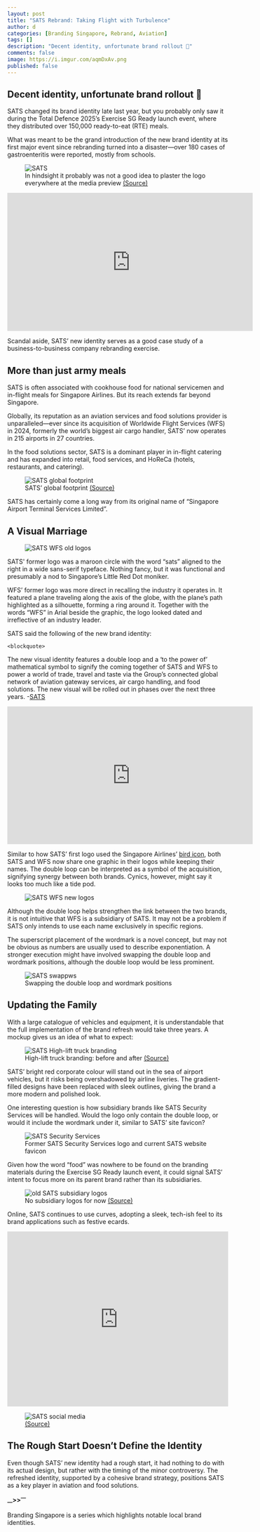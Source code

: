 ```yaml
---
layout: post
title: "SATS Rebrand: Taking Flight with Turbulence"
author: d
categories: [Branding Singapore, Rebrand, Aviation]
tags: []
description: "Decent identity, unfortunate brand rollout 🤢"
comments: false
image: https://i.imgur.com/aqmDxAv.png
published: false
---
```


<h2>Decent identity, unfortunate brand rollout 🤢</h2>

SATS changed its brand identity late last year, but you probably only saw it during the Total Defence 2025’s Exercise SG Ready launch event, where they distributed over 150,000 ready-to-eat (RTE) meals. 

What was meant to be the grand introduction of the new brand identity at its first major event since rebranding turned into a disaster—over 180 cases of gastroenteritis were reported, mostly from schools.

<figure>
<img src="https://i.imgur.com/uucRolj.jpg" alt="SATS">
<figcaption>In hindsight it probably was not a good idea to plaster the logo everywhere at the media preview <a href="https://www.linkedin.com/posts/sats-ltd_sats-sustainability-readytoeat-activity-7296468300375474176-RQhl?utm_source=share&utm_medium=member_desktop&rcm=ACoAAC_ai3kB1XizvNrgZxgytR8iFLmc_5lE9oU" target="_blank">(Source)</a></figcaption>
</figure>

<iframe width="560" height="315" src="https://www.youtube.com/embed/U9ZPsF3R_wI?si=5hbPVhoseG5PQ8tj" title="YouTube video player" frameborder="0" allow="accelerometer; autoplay; clipboard-write; encrypted-media; gyroscope; picture-in-picture; web-share" referrerpolicy="strict-origin-when-cross-origin" allowfullscreen></iframe>

Scandal aside, SATS’ new identity serves as a good case study of a business-to-business company rebranding exercise. 

<h2>More than just army meals</h2>
SATS is often associated with cookhouse food for national servicemen and in-flight meals for Singapore Airlines. But its reach extends far beyond Singapore.

Globally, its reputation as an aviation services and food solutions provider is unparalleled—ever since its acquisition of Worldwide Flight Services (WFS) in 2024, formerly the world’s biggest air cargo handler, SATS’ now operates in 215 airports in 27 countries. 

In the food solutions sector, SATS is a dominant player in in-flight catering and has expanded into retail, food services, and HoReCa (hotels, restaurants, and catering).

<figure>
<img src="https://i.imgur.com/Xepw4rZ.jpg" alt="SATS global footprint">
<figcaption>SATS’ global footprint <a href="https://www.sats.com.sg/investors/going-global" target="_blank">(Source)</a></figcaption>
</figure>

SATS has certainly come a long way from its original name of “Singapore Airport Terminal Services Limited”. 

<h2>A Visual Marriage</h2>

<figure>
<img src="https://i.imgur.com/KBoScc0.png" alt="SATS WFS old logos">
</figure>

SATS' former logo was a maroon circle with the word “sats” aligned to the right in a wide sans-serif typeface. Nothing fancy, but it was functional and presumably a nod to Singapore’s Little Red Dot moniker. 

WFS’ former logo was more direct in recalling the industry it operates in. It featured a plane traveling along the axis of the globe, with the plane’s path highlighted as a silhouette, forming a ring around it. Together with the words “WFS” in Arial beside the graphic, the logo looked dated and irreflective of an industry leader. 

SATS said the following of the new brand identity:

    <blockquote>
The new visual identity features a double loop and a ‘to the power of’ mathematical symbol to signify the coming together of SATS and WFS to power a world of trade, travel and taste via the Group’s connected global network of aviation gateway services, air cargo handling, and food solutions. The new visual will be rolled out in phases over the next three years.
-<a href="https://www.sats.com.sg/media/latest-news/article/sats-and-wfs-unite-with-a-new-visual-identity">SATS</a>
    </blockquote>

<iframe src="https://www.facebook.com/plugins/video.php?height=314&href=https%3A%2F%2Fwww.facebook.com%2Fthesatsgroup%2Fvideos%2F548999927979809%2F&show_text=false&width=560&t=0" width="560" height="314" style="border:none;overflow:hidden" scrolling="no" frameborder="0" allowfullscreen="true" allow="autoplay; clipboard-write; encrypted-media; picture-in-picture; web-share" allowFullScreen="true"></iframe>

Similar to how SATS’ first logo used the Singapore Airlines’ <a href="https://logos.fandom.com/wiki/SATS?file=SATS_SQ.svg">bird icon</a>, both SATS and WFS now share one graphic in their logos while keeping their names. The double loop can be interpreted as a symbol of the acquisition, signifying synergy between both brands. Cynics, however, might say it looks too much like a tide pod.

<figure>
<img src="https://i.imgur.com/7ZSvvUa.png" alt="SATS WFS new logos">
</figure>

Although the double loop helps strengthen the link between the two brands, it is not intuitive that WFS is a subsidiary of SATS. It may not be a problem if SATS only intends to use each name exclusively in specific regions.

The superscript placement of the wordmark is a novel concept, but may not be obvious as numbers are usually used to describe exponentiation. A stronger execution might have involved swapping the double loop and wordmark positions, although the double loop would be less prominent.

<figure>
<img src="https://i.imgur.com/uYUetP6.png" alt="SATS swappws">
<figcaption>Swapping the double loop and wordmark positions</figcaption>
</figure>

<h2>Updating the Family</h2>

With a large catalogue of vehicles and equipment, it is understandable that the full implementation of the brand refresh would take three years. A mockup gives us an idea of what to expect:

<figure>
<img src="https://i.imgur.com/5rsefvg.jpg" alt="SATS High-lift truck branding">
<figcaption>High-lift truck branding: before and after <a href="https://www.sats.com.sg/" target="_blank">(Source)</a></figcaption>
</figure>

SATS’ bright red corporate colour will stand out in the sea of airport vehicles, but it risks being overshadowed by airline liveries. The gradient-filled designs have been replaced with sleek outlines, giving the brand a more modern and polished look.

One interesting question is how subsidiary brands like SATS Security Services will be handled. Would the logo only contain the double loop, or would it include the wordmark under it, similar to SATS’ site favicon?

<figure>
<img src="https://i.imgur.com/IlVlaYn.png" alt="SATS Security Services">
<figcaption>Former SATS Security Services logo and current SATS website favicon</a></figcaption>
</figure>

Given how the word “food” was nowhere to be found on the branding materials during the Exercise SG Ready launch event, it could signal SATS’ intent to focus more on its parent brand rather than its subsidiaries.

<figure>
<img src="https://i.imgur.com/1hh8giv.jpg" alt="old SATS subsidiary logos">
<figcaption>No subsidiary logos for now <a href="https://diabrands.com/case-studies/sats/" target="_blank">(Source)</a></figcaption>
</figure>

Online, SATS continues to use curves, adopting a sleek, tech-ish feel to its brand applications such as festive ecards. 

<iframe src="https://www.linkedin.com/embed/feed/update/urn:li:ugcPost:7278293522640728064?compact=1" height="399" width="504" frameborder="0" allowfullscreen="" title="Embedded post"></iframe>

<figure>
<img src="https://i.imgur.com/Fbegqsg.jpg" alt="SATS social media">
<figcaption><a href="https://www.linkedin.com/posts/sats-ltd_satscapitalmarketsday-theflightpathtofy29-activity-7260134251625349120-EHoO?utm_source=social_share_send&utm_medium=member_desktop_web&rcm=ACoAAC_ai3kB1XizvNrgZxgytR8iFLmc_5lE9oU " target="_blank">(Source)</a></figcaption>
</figure>

<h2>The Rough Start Doesn’t Define the Identity</h2>

Even though SATS’ new identity had a rough start, it had nothing to do with its actual design, but rather with the timing of the minor controversy. The refreshed identity, supported by a cohesive brand strategy, positions SATS as a key player in aviation and food solutions.

<strong><sub>—</sub>><sub></sub>><sup>—</sup></strong>

Branding Singapore is a series which highlights notable local brand identities. 
